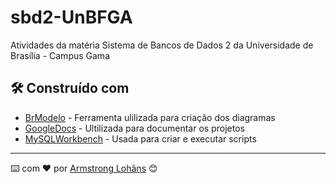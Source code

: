 # sbd2-UnBFGA

Atividades da matéria Sistema de Bancos de Dados 2 da Universidade de Brasília - Campus Gama

## 🛠️ Construído com

* [BrModelo](http://www.sis4.com/brModelo/) - Ferramenta ulilizada para criação dos diagramas
* [GoogleDocs](https://docs.google.com/) - Ultilizada para documentar os projetos
* [MySQLWorkbench](https://www.mysql.com/products/workbench/) - Usada para criar e executar scripts

---
  ⌨️ com ❤️ por [Armstrong Lohãns](https://gist.github.com/lohhans) 😊
